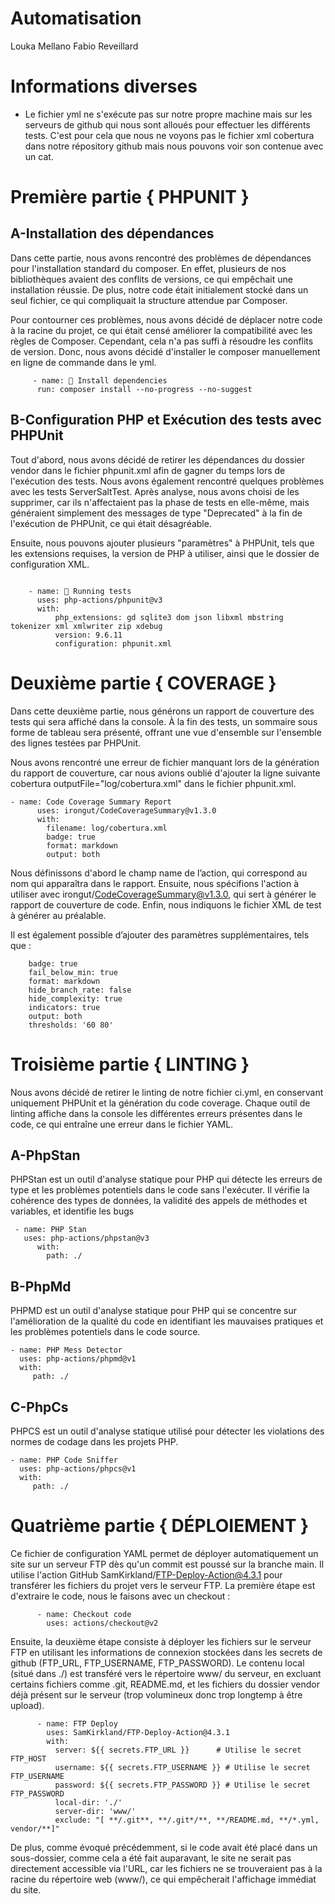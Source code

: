 ﻿# Automatisation

Louka Mellano 
Fabio Reveillard

# Informations diverses 

- Le fichier yml ne s'exécute pas sur notre propre machine mais sur les serveurs de github qui nous sont alloués pour effectuer les différents tests. C'est pour cela que nous ne voyons pas le fichier xml cobertura dans notre répository github mais nous pouvons voir son contenue avec un cat.


# Première partie { PHPUNIT }

## A-Installation des dépendances
Dans cette partie, nous avons rencontré des problèmes de dépendances pour l'installation standard  du composer. En effet, plusieurs de nos bibliothèques avaient des conflits de versions, ce qui empêchait une installation réussie. De plus, notre code était initialement stocké dans un seul fichier, ce qui compliquait la structure attendue par Composer.

Pour contourner ces problèmes, nous avons décidé de déplacer notre code à la racine du projet, ce qui était censé améliorer la compatibilité avec les règles de Composer. Cependant, cela n'a pas suffi à résoudre les conflits de version. Donc, nous avons décidé d'installer le composer manuellement en ligne de commande dans le yml. 
```
     - name: 📝 Install dependencies
      run: composer install --no-progress --no-suggest

```

## B-Configuration PHP et Exécution des tests avec PHPUnit
Tout d'abord, nous avons décidé de retirer les dépendances du dossier vendor dans le fichier phpunit.xml afin de gagner du temps lors de l'exécution des tests. Nous avons également rencontré quelques problèmes avec les tests ServerSaltTest. Après analyse, nous avons choisi de les supprimer, car ils n'affectaient pas la phase de tests en elle-même, mais généraient simplement des messages de type "Deprecated" à la fin de l'exécution de PHPUnit, ce qui était désagréable.

Ensuite, nous pouvons ajouter plusieurs "paramètres" à PHPUnit, tels que les extensions requises, la version de PHP à utiliser, ainsi que le dossier de configuration XML.
```
   
    - name: 🔨 Running tests
      uses: php-actions/phpunit@v3
      with:
          php_extensions: gd sqlite3 dom json libxml mbstring tokenizer xml xmlwriter zip xdebug
          version: 9.6.11
          configuration: phpunit.xml

```

# Deuxième partie { COVERAGE } 
Dans cette deuxième partie, nous générons un rapport de couverture des tests qui sera affiché dans la console. À la fin des tests, un sommaire sous forme de tableau sera présenté, offrant une vue d'ensemble sur l'ensemble des lignes testées par PHPUnit.

Nous avons rencontré une erreur de fichier manquant lors de la génération du rapport de couverture, car nous avions oublié d'ajouter la ligne suivante cobertura outputFile="log/cobertura.xml" dans le fichier phpunit.xml. 
```
- name: Code Coverage Summary Report
      uses: irongut/CodeCoverageSummary@v1.3.0
      with:
        filename: log/cobertura.xml
        badge: true
        format: markdown
        output: both
```
Nous définissons d'abord le champ name de l’action, qui correspond au nom qui apparaîtra dans le rapport. Ensuite, nous spécifions l'action à utiliser avec irongut/CodeCoverageSummary@v1.3.0, qui sert à générer le rapport de couverture de code. Enfin, nous indiquons le fichier XML de test à générer au préalable.

Il est également possible d’ajouter des paramètres supplémentaires, tels que :
```
    badge: true
    fail_below_min: true
    format: markdown
    hide_branch_rate: false
    hide_complexity: true
    indicators: true
    output: both
    thresholds: '60 80'
```
# Troisième partie { LINTING }
Nous avons décidé de retirer le linting de notre fichier ci.yml, en conservant uniquement PHPUnit et la génération du code coverage.
Chaque outil de linting affiche dans la console les différentes erreurs présentes dans le code, ce qui entraîne une erreur dans le fichier YAML.

## A-PhpStan 
PHPStan est un outil d'analyse statique pour PHP qui détecte les erreurs de type et les problèmes potentiels dans le code sans l'exécuter. Il vérifie la cohérence des types de données, la validité des appels de méthodes et variables, et identifie les bugs
```
 - name: PHP Stan
   uses: php-actions/phpstan@v3
      with:
        path: ./

```
## B-PhpMd
PHPMD est un outil d'analyse statique pour PHP qui se concentre sur l'amélioration de la qualité du code en identifiant les mauvaises pratiques et les problèmes potentiels dans le code source. 
```
- name: PHP Mess Detector
  uses: php-actions/phpmd@v1
  with:
     path: ./
```
## C-PhpCs
PHPCS est un outil d'analyse statique utilisé pour détecter les violations des normes de codage dans les projets PHP.
```
- name: PHP Code Sniffer
  uses: php-actions/phpcs@v1
  with:
     path: ./
```

# Quatrième partie { DÉPLOIEMENT }
Ce fichier de configuration YAML permet de déployer automatiquement un site sur un serveur FTP dès qu'un commit est poussé sur la branche main. Il utilise l'action GitHub SamKirkland/FTP-Deploy-Action@4.3.1 pour transférer les fichiers du projet vers le serveur FTP.
La première étape est d'extraire le code, nous le faisons avec un checkout :
```
      - name: Checkout code
        uses: actions/checkout@v2

```
Ensuite, la deuxième étape consiste à déployer les fichiers sur le serveur FTP en utilisant les informations de connexion stockées dans les secrets de github (FTP_URL, FTP_USERNAME, FTP_PASSWORD). Le contenu local (situé dans ./) est transféré vers le répertoire www/ du serveur, en excluant certains fichiers comme .git, README.md, et les fichiers du dossier vendor déjà présent sur le serveur (trop volumineux donc trop longtemp à être upload).
```
      - name: FTP Deploy
        uses: SamKirkland/FTP-Deploy-Action@4.3.1
        with:
          server: ${{ secrets.FTP_URL }}      # Utilise le secret FTP_HOST
          username: ${{ secrets.FTP_USERNAME }} # Utilise le secret FTP_USERNAME
          password: ${{ secrets.FTP_PASSWORD }} # Utilise le secret FTP_PASSWORD
          local-dir: './'                        
          server-dir: 'www/'
          exclude: "[ **/.git**, **/.git*/**, **/README.md, **/*.yml, vendor/**]"

```
De plus, comme évoqué précédemment, si le code avait été placé dans un sous-dossier, comme cela a été fait auparavant, le site ne serait pas directement accessible via l'URL, car les fichiers ne se trouveraient pas à la racine du répertoire web (www/), ce qui empêcherait l'affichage immédiat du site.



